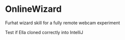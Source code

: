 # OnlineWizard
Furhat wizard skill for a fully remote webcam experiment

Test if Ella cloned correctly into IntelliJ